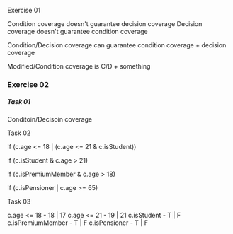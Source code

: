 Exercise 01

Condition coverage doesn't guarantee decision coverage
Decision coverage doesn't guarantee condition coverage

Condition/Decision coverage can guarantee condition coverage + decision coverage

Modified/Condition coverage is C/D + something

### Exercise 02

##### Task 01

Conditoin/Decisoin coverage

Task 02

if (c.age <= 18 | (c.age <= 21 & c.isStudent))

if (c.isStudent & c.age > 21)

if (c.isPremiumMember & c.age > 18)

if (c.isPensioner | c.age >= 65)


Task 03

c.age <= 18  - 18 | 17
c.age <= 21 -  19 | 21
c.isStudent - T | F
c.isPremiumMember - T | F
c.isPensioner - T | F
